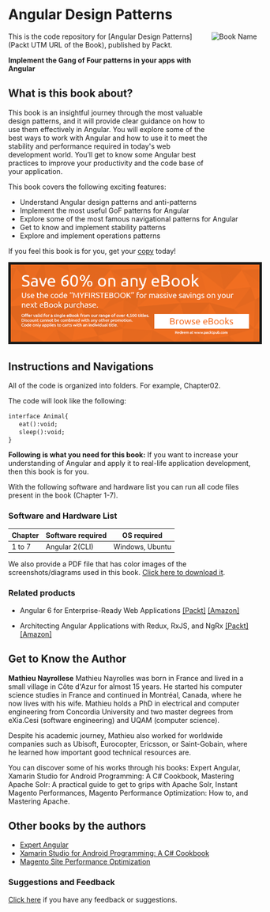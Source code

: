 # Angular Design Patterns

<a href="Packt UTM URL of the Book"><img src="Cover Image URL of the Book" alt="Book Name" height="256px" align="right"></a>

This is the code repository for [Angular Design Patterns](Packt UTM URL of the Book), published by Packt.

**Implement the Gang of Four patterns in your apps with Angular**

## What is this book about?
This book is an insightful journey through the most valuable design patterns, and it will provide clear guidance on how to use them effectively in Angular. You will explore some of the best ways to work with Angular and how to use it to meet the stability and performance required in today's web development world. You’ll get to know some Angular best practices to improve your productivity and the code base of your application.

This book covers the following exciting features:
* Understand Angular design patterns and anti-patterns
*	Implement the most useful GoF patterns for Angular 
*	Explore some of the most famous navigational patterns for Angular 
*	Get to know and implement stability patterns
*	Explore and implement operations patterns

If you feel this book is for you, get your [copy](https://www.amazon.com/dp/1786461722) today!

<a href="https://www.packtpub.com/?utm_source=github&utm_medium=banner&utm_campaign=GitHubBanner"><img src="https://raw.githubusercontent.com/PacktPublishing/GitHub/master/GitHub.png" 
alt="https://www.packtpub.com/" border="5" /></a>


## Instructions and Navigations
All of the code is organized into folders. For example, Chapter02.

The code will look like the following:
```
interface Animal{ 
   eat():void; 
   sleep():void; 
} 
```

**Following is what you need for this book:**
If you want to increase your understanding of Angular and apply it to real-life application development, then this book is for you.

With the following software and hardware list you can run all code files present in the book (Chapter 1-7).

### Software and Hardware List

| Chapter  | Software required                   | OS required                        |
| -------- | ------------------------------------| -----------------------------------|
| 1 to 7   | Angular 2(CLI)                      | Windows, Ubuntu                    |


We also provide a PDF file that has color images of the screenshots/diagrams used in this book. [Click here to download it](https://www.packtpub.com/sites/default/files/downloads/AngularDesignPatterns_ColorImages.pdf).

### Related products <Paste books from the Other books you may enjoy section>
* Angular 6 for Enterprise-Ready Web Applications [[Packt]](https://www.packtpub.com/web-development/angular-6-enterprise-ready-web-applications?utm_source=github&utm_medium=repository&utm_campaign=9781786462909) [[Amazon]](https://www.amazon.com/dp/1786462907)

* Architecting Angular Applications with Redux, RxJS, and NgRx [[Packt]](https://www.packtpub.com/web-development/architecting-angular-applications-redux?utm_source=github&utm_medium=repository&utm_campaign=9781787122406) [[Amazon]](https://www.amazon.com/dp/1787122409)

## Get to Know the Author
**Mathieu Nayrollese**
Mathieu Nayrolles was born in France and lived in a small village in Côte d'Azur for almost 15 years. He started his computer science studies in France and continued in Montréal, Canada, where he now lives with his wife. Mathieu holds a PhD in electrical and computer engineering from Concordia University and two master degrees from eXia.Cesi (software engineering) and UQAM (computer science).

Despite his academic journey, Mathieu also worked for worldwide companies such as Ubisoft, Eurocopter, Ericsson, or Saint-Gobain, where he learned how important good technical resources are.

You can discover some of his works through his books: Expert Angular, Xamarin Studio for Android Programming: A C# Cookbook, Mastering Apache Solr: A practical guide to get to grips with Apache Solr, Instant Magento Performances, Magento Performance Optimization: How to, and Mastering Apache.

## Other books by the authors
* [Expert Angular](https://www.packtpub.com/web-development/expert-angular?utm_source=github&utm_medium=repository&utm_campaign=9781785880230)
* [Xamarin Studio for Android Programming: A C# Cookbook](https://www.packtpub.com/application-development/xamarin-studio-android-programming-c-cookbook?utm_source=github&utm_medium=repository&utm_campaign=9781849691406)
* [Magento Site Performance Optimization](https://www.packtpub.com/web-development/magento-site-performance-optimization?utm_source=github&utm_medium=repository&utm_campaign=9781783287055)

### Suggestions and Feedback
[Click here](https://docs.google.com/forms/d/e/1FAIpQLSdy7dATC6QmEL81FIUuymZ0Wy9vH1jHkvpY57OiMeKGqib_Ow/viewform) if you have any feedback or suggestions.
